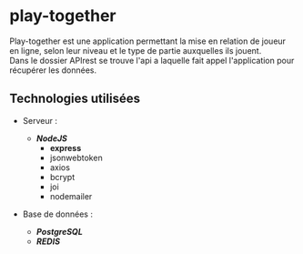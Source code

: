 # play-together

Play-together est une application permettant la mise en relation de joueur en ligne, selon leur niveau et le type de partie auxquelles ils jouent.  
Dans le dossier APIrest se trouve l'api a laquelle fait appel l'application pour récupérer les données.

## Technologies utilisées

- Serveur :
  - ***NodeJS***
    - **express**  
    - jsonwebtoken
    - axios
    - bcrypt
    - joi
    - nodemailer

- Base de données :
  - ***PostgreSQL***
  - ***REDIS***
